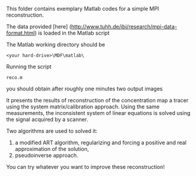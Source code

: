 This folder contains exemplary Matlab codes for a simple MPI reconstruction.

The data provided [here] (http://www.tuhh.de/ibi/research/mpi-data-format.html) is loaded in the Matlab script

The Matlab working directory should be
```
<your hard-drive>\MDF\matlab\
```
	
Running the script
```
reco.m
```
you should obtain after roughly one minutes two output images

It presents the results of reconstruction of the concentration map a tracer using the system matrix/calibration approach. Using the same measurements, the inconsistent system of linear equations is solved using the signal acquired by a scanner.

Two algorithms are used to solved it:
 1. a modified ART algorithm, regularizing and forcing a positive and real approximation of the solution,
 2. pseudoinverse approach.

You can try whatever you want to improve these reconstruction!
